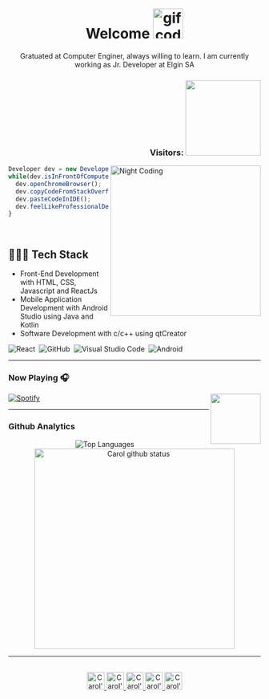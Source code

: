 
<!--Title -->
<h1 align = "center">  Welcome  <img width = "60" height = "60" src = "https://media4.giphy.com/media/dTWgGXLigmTl2f8Dm3/giphy.gif?cid=ecf05e47eypbuyxst3rl8m1ya8z7jexidpepw1ccky6gam3i&rid=giphy.gif&ct=s" alt = "gif code"/> </h1>

<!--Description-->
<p align = "center"> Gratuated at Computer Enginer, always willing to learn. I am currently working as Jr. Developer at Elgin SA  </p>
  
<!--<img src="https://raw.githubusercontent.com/MicaelliMedeiros/micaellimedeiros/master/image/computer-illustration.png"  width="300px" align="right" alt="Computador iuriCode">-->

<!--Visitors-->
 <h3 align = "right"> Visitors:  <img width = "150" src="https://profile-counter.glitch.me/carolfons/count.svg"> </h3>
 <!--Coding image-->
 <img alt="Night Coding" width="300"  src="https://media1.giphy.com/media/USV0ym3bVWQJJmNu3N/giphy.gif?cid=ecf05e476wdkyr4cgsm7qrzb5d61ra8jdekaiboe0wbvw824&rid=giphy.gif&ct=g" align="right"/>
 
 
 <!-- Code Dev-->
 
``` js
Developer dev = new Developer("Caroline");
while(dev.isInFrontOfComputer()){
  dev.openChromeBrowser();
  dev.copyCodeFromStackOverflow();
  dev.pasteCodeInIDE();
  dev.feelLikeProfessionalDeveloper();
}
```
<br>

<!--Tech Stack-->

  ## 👨🏻‍💻 Tech Stack 
  - Front-End Development with HTML, CSS, Javascript and ReactJs
  - Mobile Application Development with Android Studio using Java and Kotlin
  - Software Development with c/c++ using qtCreator
  
![React](https://img.shields.io/badge/-React-05122A?style=flat&logo=react)&nbsp;
![GitHub](https://img.shields.io/badge/-GitHub-05122A?style=flat&logo=github)&nbsp;
![Visual Studio Code](https://img.shields.io/badge/-Visual%20Studio%20Code-05122A?style=flat&logo=visual-studio-code&logoColor=007ACC)&nbsp;
![Android](https://img.shields.io/badge/-Android-05122A?style=flat&logo=android)&nbsp;

 --- 
 
<!--Spotify-->

 ### Now Playing 🎧
  
 [![Spotify](https://novatorem-q8mcjgapc-carolfons.vercel.app/api/spotify)](https://open.spotify.com/user/carolineelgort?si=25f6b6bd998741bc) <img src ="https://cdn-icons-png.flaticon.com/512/2111/2111624.png" align="right" width="100"/>
 
 ---
 
<!-- Github Analytics-->

### Github Analytics 
<p align="center">
<img  src="https://github-readme-stats.vercel.app/api/top-langs/?username=carolfons&layout=compact&exclude_repo=exposure-fusion&theme=graywhite" alt="Top Languages" /> &nbsp; &nbsp;
<img  src="https://github-readme-stats.vercel.app/api?username=carolfons&&hide=prs,issues&count_private=true&show_icons=true&theme=graywhite" alt="Carol github status" width="400" /> </p>

  ---
  
<!--
  <p align = "center" >
 <img src = "https://github-readme-quotes.herokuapp.com/quote?theme=tokyonight&animation=default&layout=default&font=default">
 </p> -->
 
<!--Social Media-->

<p align="center">
<br/>
<a href="https://twitter.com/carol_fons">
  <img alt="Carol's | Twitter" width="35px" src="https://user-images.githubusercontent.com/45009920/171962869-c36bd84e-860c-43b0-bce0-75f09a0f77fa.png"/>
</a>
<a href="https://www.linkedin.com/in/carolinefons">
  <img alt="Carol's LinkdeIN" width="35px" src="https://user-images.githubusercontent.com/45009920/171963009-a93b1025-8c40-4a19-be7f-ac6567e4ded2.png"/>
</a>
<a href="https://www.facebook.com/caroline.santosfonseca">
  <img alt="Carol's Facebook" width="35px" src="https://user-images.githubusercontent.com/45009920/171963035-7b230991-9206-45b9-b70b-1ff47d90dccb.png"/>
</a>
<a href="https://www.instagram.com/carol_fonseca">
  <img alt="Carol's Instagram" width="35px" src="https://user-images.githubusercontent.com/45009920/171962787-1ba38b32-90cf-4ee6-8821-e2b4abc038ec.png"/>
</a>
<a href="https://open.spotify.com/user/carolineelgort?si=38517bf9ad9b4081">
  <img alt="Carol's Spotify" width="35px" src="https://user-images.githubusercontent.com/45009920/171963086-cd56a4ae-e586-4903-8c98-c6c9e6c71db8.png"/>
</a>
</p>
  

<!--
**carolfons/carolfons** is a ✨ _special_ ✨ repository because its `README.md` (this file) appears on your GitHub profile.
Here are some ideas to get you started:

- 🔭 I’m currently working on ...
- 🌱 I’m currently learning ...
- 👯 I’m looking to collaborate on ...
- 🤔 I’m looking for help with ...
- 💬 Ask me about ...
- 📫 How to reach me: ...
- 😄 Pronouns: ...
- ⚡ Fun fact: ...
-->
